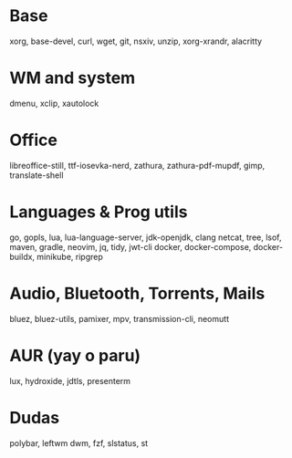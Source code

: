 # Base
xorg, base-devel, curl, wget, git, nsxiv, unzip, xorg-xrandr, alacritty

# WM and system
dmenu, xclip, xautolock

# Office
libreoffice-still, ttf-iosevka-nerd, zathura, zathura-pdf-mupdf, gimp, translate-shell

# Languages & Prog utils
go, gopls, lua, lua-language-server, jdk-openjdk, clang
netcat, tree, lsof, maven, gradle, neovim, jq, tidy, jwt-cli
docker, docker-compose, docker-buildx, minikube, ripgrep

# Audio, Bluetooth, Torrents, Mails
bluez, bluez-utils, pamixer, mpv, transmission-cli, neomutt

# AUR (yay o paru)
lux, hydroxide, jdtls, presenterm

# Dudas
polybar, leftwm
dwm, fzf, slstatus, st
